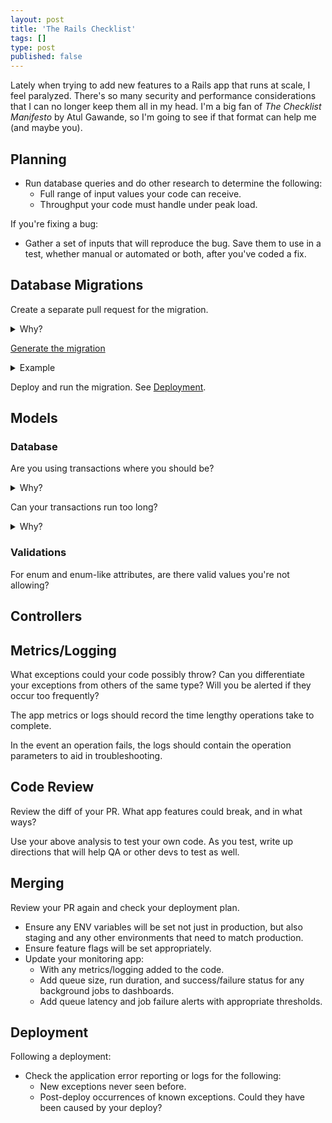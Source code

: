 ```yaml
---
layout: post
title: 'The Rails Checklist'
tags: []
type: post
published: false
---
```


Lately when trying to add new features to a Rails app that runs at scale, I feel paralyzed. There's so many security and performance considerations that I can no longer keep them all in my head. I'm a big fan of _The Checklist Manifesto_ by Atul Gawande, so I'm going to see if that format can help me (and maybe you).


## Planning

- Run database queries and do other research to determine the following:
    - Full range of input values your code can receive.
    - Throughput your code must handle under peak load.

If you're fixing a bug:

- Gather a set of inputs that will reproduce the bug. Save them to use in a test, whether manual or automated or both, after you've coded a fix.


## Database Migrations

Create a separate pull request for the migration.

<details>
<summary>Why?</summary>
Code that depends on database changes that haven't happened yet throws exceptions. And slow migrations on big tables often have to happen separately from deploys.
</details>

[Generate the migration](https://guides.rubyonrails.org/v7.0/active_record_migrations.html#creating-a-standalone-migration)

<details>
<summary>Example</summary>

<code>bin/rails generate migration AddPartNumberToProducts part_number:integer:index</code>

</details>

Deploy and run the migration. See [Deployment](#Deployment).

## Models

### Database

Are you using transactions where you should be?

<details>
<summary>Why?</summary>
Does your code make a series of database updates? Will your app be in an inconsistent state if only some of those updates occur?
</details>

Can your transactions run too long?

<details>
<summary>Why?</summary>
Transactions acquire locks on all the records they're updating, which can result in [deadlocks](https://vimeo.com/12941188) under load.
</details>


### Validations

For enum and enum-like attributes, are there valid values you're not allowing?


## Controllers



## Metrics/Logging

What exceptions could your code possibly throw? Can you differentiate your exceptions from others of the same type? Will you be alerted if they occur too frequently?

The app metrics or logs should record the time lengthy operations take to complete.

In the event an operation fails, the logs should contain the operation parameters to aid in troubleshooting.


## Code Review

Review the diff of your PR. What app features could break, and in what ways?

Use your above analysis to test your own code. As you test, write up directions that will help QA or other devs to test as well.


## Merging

Review your PR again and check your deployment plan.

- Ensure any ENV variables will be set not just in production, but also staging and any other environments that need to match production.
- Ensure feature flags will be set appropriately.
- Update your monitoring app:
    - With any metrics/logging added to the code.
    - Add queue size, run duration, and success/failure status for any background jobs to dashboards.
    - Add queue latency and job failure alerts with appropriate thresholds.


## Deployment

Following a deployment:

- Check the application error reporting or logs for the following:
    - New exceptions never seen before.
    - Post-deploy occurrences of known exceptions. Could they have been caused by your deploy?

